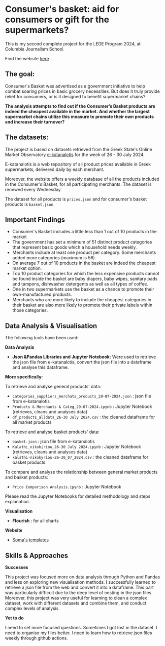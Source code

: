 # Consumer's basket: aid for consumers or gift for the supermarkets? 

This is my second complete project for the LEDE Program 2024, at Columbia Journalism School.

Find the website [here](https://dafnikaravola.github.io/consumer's%20basket/)

## The goal:

Consumer's Basket was advertised as a government initiative to help combat soaring prices in basic grocery necessities. But does it truly provide relief for consumers, or is it designed to benefit supermarket chains?

**The analysis attempts to find out if the Consumer’s Basket products are indeed the cheapest available in the market.**
**And whether the largest supermarket chains utilize this measure to promote their own products and increase their turnover?** 

## The datasets:

The project is based on datasets retrieved from the Greek State's Online Market Observatory [e-katanalotis](https://e-katanalotis.gov.gr/) for the week of 26 - 30 July 2024.

E-katanalotis is a web repository of all product prices available in Greek supermarkets, delivered daily by each merchant. 

Moreover, the website offers a weekly database of all the products included in the Consumer's Basket, for all participating merchants. The dataset is renewed every Wednesday.

The dataset for all products  is `prices.json` and for consumer's basket products is `basket.json`.

## Important Findings

* Consumer's Basket includes a little less than 1 out of 10 products in the market
* The government has set a minimum of 51 distinct product categories that represent basic goods which a household needs weekly.
* Merchants include at least one product per category. Some merchants added more categories (maximum is 56).
* On average 7 out of 10 products in the basket are indeed the cheapest market option.
* Top 10 product categories for which the less expensive products cannot be found inside the basket are baby diapers, baby wipes, sanitary pads and tampons, dishwasher detergents as well as all types of coffee.
* One in two supermarkets use the basket as a chance to promote their own-manufactured products.
* Merchants who are more likely to include the cheapest categories in their basket are also more likely to promote their private labels within those categories.

## Data Analysis & Visualisation

The following tools have been used: 

**Data Analysis**

* **Json &Pandas Libraries and Jupyter Notebook:** Were used to retrieve the json file from e-katanalotis, convert the json file into a dataframe and analyse this dataframe.

**More specifically:**

To retrieve and analyse general products' data: 
- `categories_suppliers_merchats_products_29-07-2024.json` : json file from e-katanalotis
- `Products & Merchants & Categ_29-07-2024.ipynb` : Jupyter Notebook (retrieves, cleans and analyses data)
- `df_products_alldata_26-30 July 2024.csv` : the cleaned dataframe for all market products

To retrieve and analyse basket products' data: 
- `basket.json` : json file from e-katanalotis
- `Kalathi_nikokiriou_26-30 July 2024.ipynb` : Jupyter Notebook (retrieves, cleans and analyses data)
- `kalathi-nikokyriou-26-30_07_2024.csv` : the cleaned dataframe for basket products

To compare and analyse the relationship between general market products and basket products:
- `Price Comparison Analysis.ipynb` : Jupyter Notebook

Please read the Jupyter Notebooks for detailed methodology and steps explanation.

**Visualisation**
* **Flourish** : for all charts

**Website**
* [Soma's templates](https://jsoma.github.io/page-templates/https://jsoma.github.io/page-templates/)


## Skills & Approaches

**Successes**

This project was focused more on data analysis through Python and Pandas and less on exploring new visualisation methods. 
I successfully learned to retrieve a json file from the web and convert it into a dataframe. This part was particularly difficult due to the deep level of nesting in the json files. 
Moreover, this project was very useful for learning to clean a complex dataset, work with different datasets and combine them, and conduct complex levels of analysis.  

**Yet to do**

I need to set more focused questions. Sometimes I got lost in the dataset. 
I need to organise my files better. 
I need to learn how to retrieve json files weekly through github actions. 
